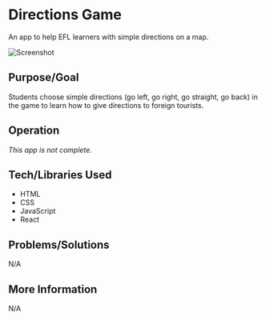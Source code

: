# Directions Game
An app to help EFL learners with simple directions on a map.

![Screenshot](screenshot.jpg)

## Purpose/Goal
Students choose simple directions (go left, go right, go straight, go back) in the game to learn how to give directions to foreign tourists.

## Operation
_This app is not complete._

## Tech/Libraries Used
* HTML
* CSS
* JavaScript
* React

## Problems/Solutions
N/A

## More Information
N/A
